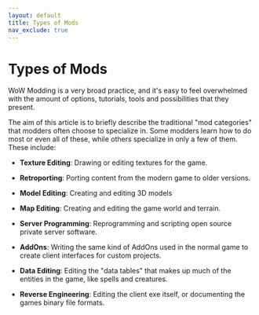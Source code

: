 ```yaml
---
layout: default
title: Types of Mods
nav_exclude: true
---
```


# Types of Mods

WoW Modding is a very broad practice, and it's easy to feel overwhelmed with the amount of options, tutorials, tools and possibilities that they present.

The aim of this article is to briefly describe the traditional "mod categories" that modders often choose to specialize in. Some modders learn how to do most or even all of these, while others specialize in only a few of them. These include:

- **Texture Editing**: Drawing or editing textures for the game.

- **Retroporting**: Porting content from the modern game to older versions.

- **Model Editing**: Creating and editing 3D models

- **Map Editing**: Creating and editing the game world and terrain.

- **Server Programming**: Reprogramming and scripting open source private server software.

- **AddOns**: Writing the same kind of AddOns used in the normal game to create client interfaces for custom projects.

- **Data Editing**: Editing the "data tables" that makes up much of the entities in the game, like spells and creatures.

- **Reverse Engineering**: Editing the client exe itself, or documenting the games binary file formats.